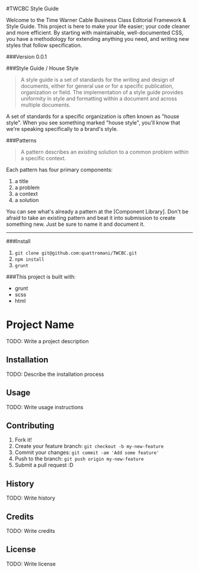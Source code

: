 #TWCBC Style Guide

Welcome to the Time Warner Cable Business Class Editorial Framework & Style Guide. This project is here to make your life easier; your code cleaner and more efficient. By starting with maintainable, well-documented CSS, you have a methodology for extending anything you need, and writing new styles that follow specification.

###Version
0.0.1

###Style Guide / House Style
>A style guide is a set of standards for the writing and design of documents, either for general use or for a specific publication, organization or field. The implementation of a style guide provides uniformity in style and formatting within a document and across multiple documents.

A set of standards for a specific organization is often known as "house style". When you see something marked "house style", you'll know that we're speaking specifically to a brand's style.

###Patterns
>A pattern describes an existing solution to a common problem within a specific context.

Each pattern has four primary components:  
1. a title  
2. a problem  
3. a context  
4. a solution  

You can see what's already a pattern at the [Component Library]. Don't be afraid to take an existing pattern and beat it into submission to create something new. Just be sure to name it and document it.

___

###Install
1. `git clone git@github.com:quattromani/TWCBC.git`  
2. `npm install`  
3. `grunt`  

###This project is built with:
* grunt
* scss
* html
# Project Name

TODO: Write a project description

## Installation

TODO: Describe the installation process

## Usage

TODO: Write usage instructions

## Contributing

1. Fork it!
2. Create your feature branch: `git checkout -b my-new-feature`
3. Commit your changes: `git commit -am 'Add some feature'`
4. Push to the branch: `git push origin my-new-feature`
5. Submit a pull request :D

## History

TODO: Write history

## Credits

TODO: Write credits

## License

TODO: Write license

